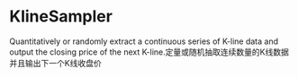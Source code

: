 # KlineSampler
Quantitatively or randomly extract a continuous series of K-line data and output the closing price of the next K-line.定量或随机抽取连续数量的K线数据并且输出下一个K线收盘价
